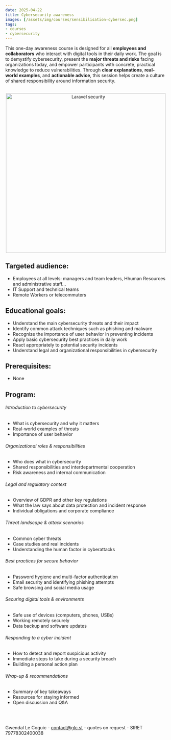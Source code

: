 ```yaml
---
date: 2025-04-22
title: Cybersecurity awareness
images: [/assets/img/courses/sensibilisation-cybersec.png]
tags:
- courses
- cybersecurity
---
```


This one-day awareness course is designed for all __employees and collaborators__ who interact with digital tools in their daily work. The goal is to demystify cybersecurity, present the __major threats and risks__ facing organizations today, and empower participants with concrete, practical knowledge to reduce vulnerabilities. Through __clear explanations__, __real-world examples__, and __actionable advice__, this session helps create a culture of shared responsibility around information security.
<!--more-->

<br>
<center>
    <img src="/assets/img/courses/sensibilisation-cybersec.png" alt="Laravel security" width="500" />
</center>


## Targeted audience:

- Employees at all levels: managers and team leaders, Hhuman Resources and administrative staff...
- IT Support and technical teams
- Remote Workers or telecommuters


## Educational goals:
- Understand the main cybersecurity threats and their impact
- Identify common attack techniques such as phishing and malware
- Recognize the importance of user behavior in preventing incidents
- Apply basic cybersecurity best practices in daily work
- React appropriately to potential security incidents
- Understand legal and organizational responsibilities in cybersecurity


## Prerequisites:
- None


## Program:
###### Introduction to cybersecurity
- What is cybersecurity and why it matters
- Real-world examples of threats
- Importance of user behavior

###### Organizational roles & responsibilities
- Who does what in cybersecurity
- Shared responsibilities and interdepartmental cooperation
- Risk awareness and internal communication

###### Legal and regulatory context
- Overview of GDPR and other key regulations
- What the law says about data protection and incident response
- Individual obligations and corporate compliance

###### Threat landscape & attack scenarios
- Common cyber threats
- Case studies and real incidents
- Understanding the human factor in cyberattacks

###### Best practices for secure behavior
- Password hygiene and multi-factor authentication
- Email security and identifying phishing attempts
- Safe browsing and social media usage

###### Securing digital tools & environments
- Safe use of devices (computers, phones, USBs)
- Working remotely securely
- Data backup and software updates

###### Responding to a cyber incident
- How to detect and report suspicious activity
- Immediate steps to take during a security breach
- Building a personal action plan

###### Wrap-up & recommendations
- Summary of key takeaways
- Resources for staying informed
- Open discussion and Q&A

<br><br>

Gwendal Le Coguic - <a href="mailto:contact@glc.st" target="_blank">contact@glc.st</a> - quotes on request - SIRET 79778302400038
